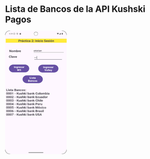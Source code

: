 # Lista de Bancos de la API Kushski Pagos
<img title="a title" height=400 width=200 alt="Alt text" src="captura1.jpg">


